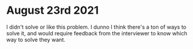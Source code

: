 # August 23rd 2021
I didn't solve or like this problem. I dunno I think there's a ton of ways to solve it, and would require feedback from 
the interviewer to know which way to solve they want.